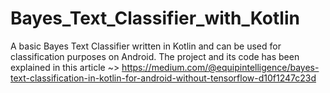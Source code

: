 # Bayes_Text_Classifier_with_Kotlin
A basic Bayes Text Classifier written in Kotlin and can be used for classification purposes on Android. 
The project and its code has been explained in this article ~> https://medium.com/@equipintelligence/bayes-text-classification-in-kotlin-for-android-without-tensorflow-d10f1247c23d
